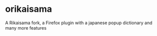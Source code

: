 # orikaisama
A Rikaisama fork, a Firefox plugin with a japanese popup dictionary and many more features
